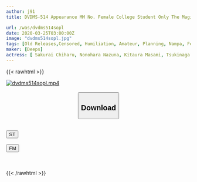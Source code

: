 ```yaml
---
author: j91
title: DVDMS-514 Appearance MM No. Female College Student Only The Magic Mirror Two Girls Friends Challenge "Escape Game Together"! 3 Choose One From Kiss / Breast Massage / Electric Massager / Blow Job / Sex H Punishment Game That I Chose If I Failed! Look At The Erotic Appearance Of Your Best Friend ...

url: /was/dvdms514sopl
date: 2020-03-25T03:00:00Z
image: "dvdms514sopl.jpg"
tags: [Old Releases,Censored, Humiliation, Amateur, Planning, Nampa, Female College Student	]
maker: [Deeps]
actress: [ Sakurai Chiharu, Nonohara Nazuna, Kitaura Masami, Tsukinaga Yura, Yoshida Makoto]
---
```



{{< rawhtml >}}

<div class="video" data-videoid="xMZk2Zl6PgSkOrd">
    <a href="javascript:;">
        <img src="/was/dvdms514sopl/dvdms514sopl.jpg" width="WIDTH" height="HEIGHT" alt="dvdms514sopl.mp4" loading="lazy">
    </a>
</div>

<script type="text/javascript" src="https://j91.asia/asset/on-demand-st.js"></script>

<br>
  <link rel="stylesheet" href="https://j91.asia/asset/bs5.css">
  
  <center>
  <button class="btn btn-primary" type="button" data-bs-toggle="collapse" data-bs-target=".multi-collapse" aria-expanded="false" aria-controls="multiCollapseExample1 multiCollapseExample2"><h2>Download</h2></button></center>
</p>
<div class="row">
  <div class="col">
    <div class="collapse multi-collapse" id="multiCollapseExample1">
      <div class="card card-body">
	      	      <br>
<div class="buttons">  
<a href="https://streamtape.to/v/xMZk2Zl6PgSkOrd" target="_blank"><button class="btn-hover color-3"><i class="fa fa-download"></i> ST</button></a></div>
    </div>
  </div>
</div>
  <div class="col">
    <div class="collapse multi-collapse" id="multiCollapseExample2">
      <div class="card card-body">
	      <br>
<div class="buttons">
    <a href="https://filemoon.sx/d/hojruuowp22m" target="_blank"><button class="btn-hover color-8"><i class="fa fa-download"></i> FM</button></a></div>
<br><br>
      </div>
    </div>
  </div>
</div>

{{< /rawhtml >}}